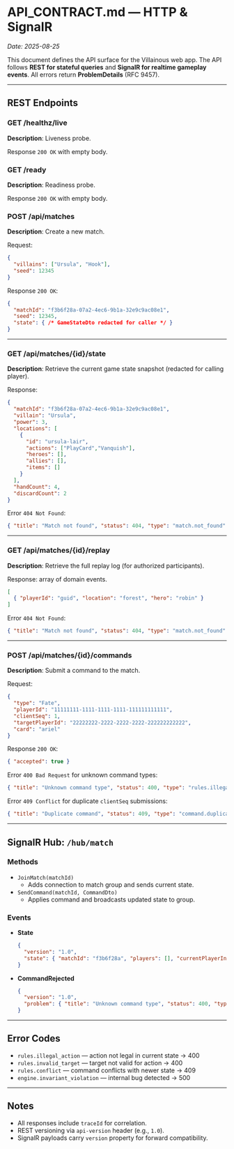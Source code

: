 # API_CONTRACT.md — HTTP & SignalR
_Date: 2025-08-25_

This document defines the API surface for the Villainous web app. The API follows **REST for stateful queries** and **SignalR for realtime gameplay events**. All errors return **ProblemDetails** (RFC 9457).

---

## REST Endpoints

### GET /healthz/live
**Description**: Liveness probe.

Response `200 OK` with empty body.

### GET /ready
**Description**: Readiness probe.

Response `200 OK` with empty body.

### POST /api/matches
**Description**: Create a new match.

Request:
```json
{
  "villains": ["Ursula", "Hook"],
  "seed": 12345
}
```

Response `200 OK`:
```json
{
  "matchId": "f3b6f28a-07a2-4ec6-9b1a-32e9c9ac08e1",
  "seed": 12345,
  "state": { /* GameStateDto redacted for caller */ }
}
```

---

### GET /api/matches/{id}/state
**Description**: Retrieve the current game state snapshot (redacted for calling player).

Response:
```json
{
  "matchId": "f3b6f28a-07a2-4ec6-9b1a-32e9c9ac08e1",
  "villain": "Ursula",
  "power": 3,
  "locations": [
    {
      "id": "ursula-lair",
      "actions": ["PlayCard","Vanquish"],
      "heroes": [],
      "allies": [],
      "items": []
    }
  ],
  "handCount": 4,
  "discardCount": 2
}
```

Error `404 Not Found`:
```json
{ "title": "Match not found", "status": 404, "type": "match.not_found" }
```

---

### GET /api/matches/{id}/replay
**Description**: Retrieve the full replay log (for authorized participants).

Response: array of domain events.
```json
[
  { "playerId": "guid", "location": "forest", "hero": "robin" }
]
```

Error `404 Not Found`:
```json
{ "title": "Match not found", "status": 404, "type": "match.not_found" }
```

---

### POST /api/matches/{id}/commands
**Description**: Submit a command to the match.

Request:
```json
{
  "type": "Fate",
  "playerId": "11111111-1111-1111-1111-111111111111",
  "clientSeq": 1,
  "targetPlayerId": "22222222-2222-2222-2222-222222222222",
  "card": "ariel"
}
```

Response `200 OK`:
```json
{ "accepted": true }
```

Error `400 Bad Request` for unknown command types:
```json
{ "title": "Unknown command type", "status": 400, "type": "rules.illegal_action" }
```

Error `409 Conflict` for duplicate `clientSeq` submissions:
```json
{ "title": "Duplicate command", "status": 409, "type": "command.duplicate" }
```

---

## SignalR Hub: `/hub/match`

### Methods
- `JoinMatch(matchId)`
  - Adds connection to match group and sends current state.
- `SendCommand(matchId, CommandDto)`
  - Applies command and broadcasts updated state to group.

### Events
- **State**
  ```json
  {
    "version": "1.0",
    "state": { "matchId": "f3b6f28a", "players": [], "currentPlayerIndex": 0, "turn": 0 }
  }
  ```
- **CommandRejected**
  ```json
  {
    "version": "1.0",
    "problem": { "title": "Unknown command type", "status": 400, "type": "rules.illegal_action" }
  }
  ```

---

## Error Codes
- `rules.illegal_action` — action not legal in current state → 400  
- `rules.invalid_target` — target not valid for action → 400  
- `rules.conflict` — command conflicts with newer state → 409  
- `engine.invariant_violation` — internal bug detected → 500  

---

## Notes
- All responses include `traceId` for correlation.  
- REST versioning via `api-version` header (e.g., `1.0`).  
- SignalR payloads carry `version` property for forward compatibility.  
